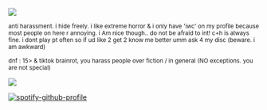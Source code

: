 ![](https://files.catbox.moe/7849en.jpg)

<sub>anti harassment. i hide freely. i like extreme horror & i only have 'iwc' on my profile because most people on here r annoying. i Am nice though.. do not be afraid to int! c+h is always fine. i dont play pt often so if ud like 2 get 2 know me better umm ask 4 my disc (beware. i am awkward)</sub>

<sub>dnf : 15> & tiktok brainrot,  you harass people over fiction / in general (NO exceptions. you are not special)</sub>

![](https://files.catbox.moe/3cwzn5.gif)

[![spotify-github-profile](https://spotify-github-profile.kittinanx.com/api/view?uid=autumngray08&cover_image=true&theme=novatorem&show_offline=false&background_color=121212&interchange=false&bar_color=ff0000&bar_color_cover=false)](https://github.com/kittinan/spotify-github-profile)
